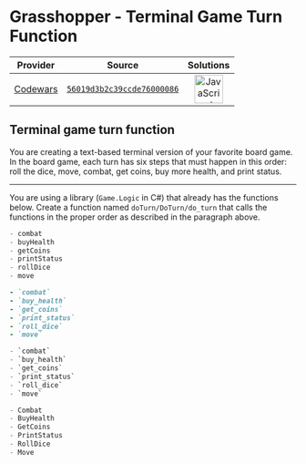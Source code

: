 [_metadata_:generated]: - "true"

# Grasshopper - Terminal Game Turn Function

<!-- INFO TABLE BEGIN -->

| Provider                                        | Source                                                                               | Solutions                                                                                                                                                    |
| :---------------------------------------------: | :----------------------------------------------------------------------------------: | :----------------------------------------------------------------------------------------------------------------------------------------------------------: |
| [Codewars](../../../docs/providers/Codewars.md) | [`56019d3b2c39ccde76000086`](https://www.codewars.com/kata/56019d3b2c39ccde76000086) | [<img src="https://res.cloudinary.com/rascaltwo/image/upload/v1631924076/javascript_ehszr7.svg" alt="JavaScript" title="JavaScript" width="50" />](solve.js) |

<!-- INFO TABLE END -->

## Terminal game turn function

You are creating a text-based terminal version of your favorite board game. In the board game, each turn has six steps that must happen in this order: roll the dice, move, combat, get coins, buy more health, and print status.

---

You are using a library (`Game.Logic` in C#) that already has the functions below. Create a function named `doTurn/DoTurn/do_turn` that calls the functions in the proper order as described in the paragraph above.
```javascript
- combat
- buyHealth
- getCoins
- printStatus
- rollDice
- move
```
```ruby
- `combat`
- `buy_health`
- `get_coins`
- `print_status`
- `roll_dice`
- `move`
```
```python
- `combat`
- `buy_health`
- `get_coins`
- `print_status`
- `roll_dice`
- `move`
```
```csharp
- Combat
- BuyHealth
- GetCoins
- PrintStatus
- RollDice
- Move
```
